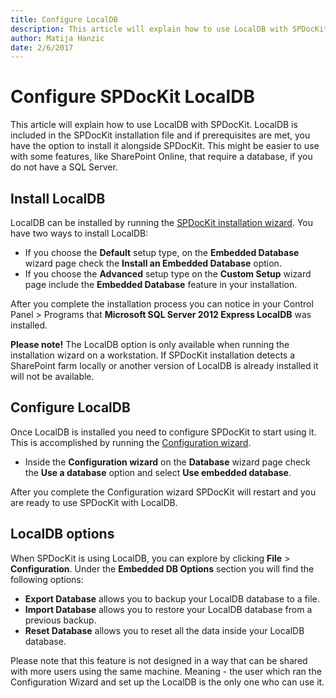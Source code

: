 ```yaml
---
title: Configure LocalDB
description: This article will explain how to use LocalDB with SPDocKit.
author: Matija Hanzic
date: 2/6/2017
---
```


# Configure SPDocKit LocalDB

This article will explain how to use LocalDB with SPDocKit. LocalDB is included in the SPDocKit installation file and if prerequisites are met, you have the option to install it alongside SPDocKit. This might be easier to use with some features, like SharePoint Online, that require a database, if you do not have a SQL Server.

## Install LocalDB

LocalDB can be installed by running the [SPDocKit installation wizard](../installation/installation-guide.md). You have two ways to install LocalDB:

* If you choose the **Default** setup type, on the **Embedded Database** wizard page check the **Install an Embedded Database** option.
* If you choose the **Advanced** setup type on the **Custom Setup** wizard page include the **Embedded Database** feature in your installation.

After you complete the installation process you can notice in your Control Panel &gt; Programs that **Microsoft SQL Server 2012 Express LocalDB** was installed.

**Please note!** The LocalDB option is only available when running the installation wizard on a workstation. If SPDocKit installation detects a SharePoint farm locally or another version of LocalDB is already installed it will not be available.

## Configure LocalDB

Once LocalDB is installed you need to configure SPDocKit to start using it. This is accomplished by running the [Configuration wizard](../configuration/configure-spdockit-database.md/).

* Inside the **Configuration wizard** on the **Database** wizard page check the **Use a database** option and select **Use embedded database**.

After you complete the Configuration wizard SPDocKit will restart and you are ready to use SPDocKit with LocalDB.

## LocalDB options

When SPDocKit is using LocalDB, you can explore by clicking **File** &gt; **Configuration**. Under the **Embedded DB Options** section you will find the following options:

* **Export Database** allows you to backup your LocalDB database to a file.
* **Import Database** allows you to restore your LocalDB database from a previous backup.
* **Reset Database** allows you to reset all the data inside your LocalDB database.

Please note that this feature is not designed in a way that can be shared with more users using the same machine. Meaning - the user which ran the Configuration Wizard and set up the LocalDB is the only one who can use it.


